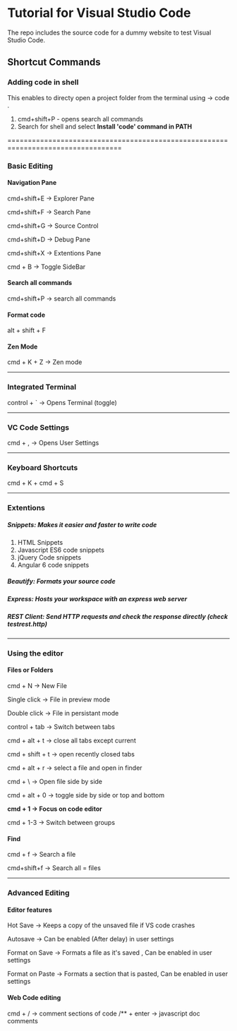 # Tutorial for Visual Studio Code

The repo includes the source code for a dummy website to test Visual Studio Code.

## Shortcut Commands

### Adding code in shell 
This enables to directy open a project folder from the terminal using -> code .
1. cmd+shift+P - opens search all commands
2. Search for shell and select **Install 'code' command in PATH**

<!-- ---------------------------------------------------------------------------------------- -->
==================================================================================

### Basic Editing 

#### Navigation Pane
cmd+shift+E -> Explorer Pane

cmd+shift+F -> Search Pane 

cmd+shift+G -> Source Control

cmd+shift+D -> Debug Pane 

cmd+shift+X -> Extentions Pane

cmd + B -> Toggle SideBar

#### Search all commands
cmd+shift+P -> search all commands

#### Format code
alt + shift + F 

#### Zen Mode
cmd + K + Z -> Zen mode

----------------------------------------------------------------------------------------

### Integrated Terminal
control + ` -> Opens Terminal (toggle)

----------------------------------------------------------------------------------------

### VC Code Settings
cmd + , -> Opens User Settings

----------------------------------------------------------------------------------------

### Keyboard Shortcuts
cmd + K + cmd + S

----------------------------------------------------------------------------------------

### Extentions

##### Snippets: Makes it easier and faster to write code
1. HTML Snippets
2. Javascript ES6 code snippets
3. jQuery Code snippets
4. Angular 6 code snippets

##### Beautify: Formats your source code

##### Express: Hosts your workspace with an express web server

##### REST Client: Send HTTP requests and check the response directly (check testrest.http)

----------------------------------------------------------------------------------------

### Using the editor

#### Files or Folders

cmd + N -> New File

Single click -> File in preview mode

Double click -> File in persistant mode

control + tab -> Switch between tabs

cmd + alt + t -> close all tabs except current

cmd + shift + t -> open recently closed tabs

cmd + alt + r -> select a file and open in finder

cmd + \ -> Open file side by side

cmd + alt + 0  -> toggle side by side or top and bottom 

**cmd + 1 -> Focus on code editor**

cmd + 1-3 -> Switch between groups

#### Find 

cmd + f -> Search a file 

cmd+shift+f -> Search all = files

----------------------------------------------------------------------------------------

### Advanced Editing

#### Editor features

Hot Save -> Keeps a copy of the unsaved file if VS code crashes

Autosave -> Can be enabled (After delay) in user settings

Format on Save -> Formats a file as it's saved , Can be enabled in user settings

Format on Paste -> Formats a section that is pasted, Can be enabled in user settings

#### Web Code editing

cmd + / -> comment sections of code
/** + enter -> javascript doc comments 

